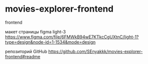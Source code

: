 # movies-explorer-frontend
frontend


макет страницы figma light-3
https://www.figma.com/file/6FMWkB94wE7KTkcCgUXtnC/light-1?type=design&node-id=1-1534&mode=design


репозиторий GitHub
https://github.com/SEnyakkk/movies-explorer-frontend#readme